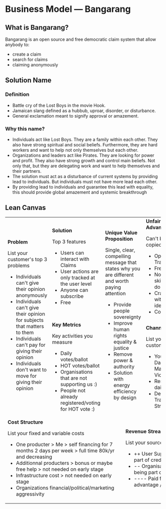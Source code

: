 # Business Model — Bangarang
## What is Bangarang?

Bangarang is an open source and free democratic claim system that allow anybody to:
- create a claim
- search for claims
- claiming anonymously


## Solution Name
### Definition
- Battle cry of the Lost Boys in the movie Hook.
- Jamaican slang defined as a hubbub, uproar, disorder, or disturbance.
- General exclamation meant to signify approval or amazement.

### Why this name?
- Individuals act like Lost Boys. They are a family within each other. They also have strong spiritual and social beliefs. Furthermore, they are hard workers and want to help not only themselves but each other.
- Organizations and leaders act like Pirates. They are looking for power and profit. They also have strong growth and control main beliefs. Not only that, but they are delegating work and want to help themselves and their partners.
- The solution must act as a disturbance of current systems by providing lead to individuals. But individuals must not have more lead each other.
- By providing lead to individuals and guarantee this lead with equality, this should provide global amazement and systemic breakthrough

## Lean Canvas
<table>
  <tr>
    <td rowspan="2">
      <b>Problem</b>
      <p>List your customer's top 3 problems</p>
      <ul>
            <li>Individuals can't give their opinion anonymously</li>
            <li>Individuals can't give their opinion for subjects that matters to them</li>
            <li>Individuals can't pay for giving their opinion</li>
            <li>Individuals don't want to move for giving their opinion</li>
        </ul>
    </td>
    <td>
      <b>Solution</b>
      <p>Top 3 features</p>
      <ul>
            <li>Users can interact with Claims</li>
            <li>User actions are only tracked at the user level</li>
            <li>Anyone can subscribe</li>
            <li>Free</li>
      </ul>
    </td>
    <td rowspan="2" colspan="2">
      <b>Unique Value Proposition</b>
      <p>Single, clear, compelling message that states why you are different and worth paying attention</p>
      <ul>
            <li>Provide people sovereignty</li>
            <li>Improve human rights equality & justice</li>
            <li>Remove power & authority</li>
            <li>Solution with energy efficiency by design</li>
      </ul>
    </td>
    <td>
        <b>Unfair Advantage</b>
        <p>Can't be easily copied or bought</P>
        <ul>
            <li>Open Source / Transparancy</li>
            <li>Free of use</li>
            <li>Not fully skilled but can do it</li>
            <li>Crazy Dude with crazy ideas :)</li>
            <li>Cost effective</li>
        </ul>
    </td>
    <td rowspan="2">
        <b>Customer Segments</b>
        <p>List your target customers and users</p>
        <ul>
            <li>Anyone that want to give his opinion about a subject</li>
        </ul>
        <b>Early Adopters</b>
        <p>List the characteristics of your ideal customers</p>
        <ul>
            <li>Syndicates</li>
            <li>Activits</li>
            <li>Team members where there is lot of control</li>
        </ul>
    </td>
  </tr>
  <tr>
    <td>
      <b>Key Metrics</b>
      <p>Key activities you measure</p>
      <ul>
          <li>Daily votes/ballot</li>
          <li>HOT votes/ballot</li>
          <li>Organisations that are not supporting us :)</li>
          <li>People not already registered/voting for HOT vote :)</li>
      </ul>
    </td>
    <td>
      <b>Channels</b>
      <p>List your path to customers</p>
      <ul>
          <li>YouTube - Daily Marketing Videos</li>
          <li>Responce to daily news</li>
          <li>Dev/Marketing Transparant Streaming</li>
      </ul>
    </td>
  </tr>
  <tr>
    <td colspan="3">
      <b>Cost Structure</b>
      <p>List your fixed and variable costs</p>
      <ul>
          <li>One producter > Me > self financing for 7 months 2 days per week > full time 80k/yr and decreasing</li>
          <li>Additionnal producters > bonus or maybe free help > not needed on early stage</li>
          <li>Infrastructure cost > not needed on early stage</li>
          <li>Organizations financial/political/marketing aggressivity</li>
      </ul>
    </td>
    <td colspan="3">
      <b>Revenue Streams</b>
      <p>List your sources of revenue</p>
      <ul>
          <li>++ User Support in exchange of being part of credits</li>
          <li>-- Organisation Support in exchange of being part of credits</li>
          <li>---- Paid features (money give advantage / power)</li>
      </ul>
    </td>
  </tr>
</table>